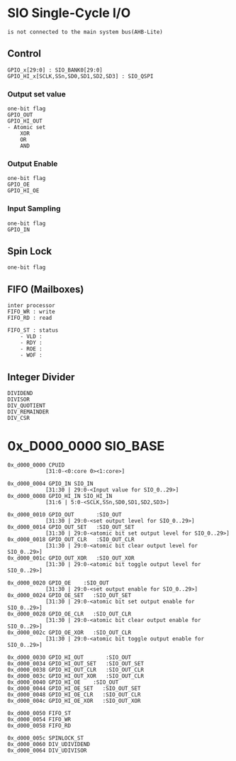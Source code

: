 # SIO Single-Cycle I/O
    is not connected to the main system bus(AHB-Lite)
## Control
    GPIO_x[29:0] : SIO_BANK0[29:0]
    GPIO_HI_x[SCLK,SSn,SD0,SD1,SD2,SD3] : SIO_QSPI

### Output set value 
    one-bit flag
    GPIO_OUT 
    GPIO_HI_OUT
    - Atomic set
        XOR
        OR 
        AND

### Output Enable
    one-bit flag
    GPIO_OE
    GPIO_HI_OE

### Input Sampling
    one-bit flag
    GPIO_IN

## Spin Lock
    one-bit flag

## FIFO (Mailboxes)
    inter processor
    FIFO_WR : write
    FIFO_RD : read

    FIFO_ST : status
        - VLD : 
        - RDY :
        - ROE :
        - WOF :


## Integer Divider
    DIVIDEND
    DIVISOR
    DIV_QUOTIENT
    DIV_REMAINDER
    DIV_CSR

# 0x_D000_0000 SIO_BASE
    0x_d000_0000 CPUID
                [31:0-<0:core 0><1:core>]

    0x_d000_0004 GPIO_IN SIO_IN
                [31:30 | 29:0-<Input value for SIO_0..29>]
    0x_d000_0008 GPIO_HI_IN SIO_HI_IN
                [31:6 | 5:0-<SCLK,SSn,SD0,SD1,SD2,SD3>]

    0x_d000_0010 GPIO_OUT       :SIO_OUT
                [31:30 | 29:0-<set output level for SIO_0..29>]
    0x_d000_0014 GPIO_OUT_SET   :SIO_OUT_SET
                [31:30 | 29:0-<atomic bit set output level for SIO_0..29>]
    0x_d000_0018 GPIO_OUT_CLR   :SIO_OUT_CLR
                [31:30 | 29:0-<atomic bit clear output level for SIO_0..29>]
    0x_d000_001c GPIO_OUT_XOR   :SIO_OUT_XOR
                [31:30 | 29:0-<atomic bit toggle output level for SIO_0..29>]

    0x_d000_0020 GPIO_OE    :SIO_OUT
                [31:30 | 29:0-<set output enable for SIO_0..29>]
    0x_d000_0024 GPIO_OE_SET   :SIO_OUT_SET
                [31:30 | 29:0-<atomic bit set output enable for SIO_0..29>]
    0x_d000_0028 GPIO_OE_CLR   :SIO_OUT_CLR
                [31:30 | 29:0-<atomic bit clear output enable for SIO_0..29>]
    0x_d000_002c GPIO_OE_XOR   :SIO_OUT_CLR
                [31:30 | 29:0-<atomic bit toggle output enable for SIO_0..29>]

    0x_d000_0030 GPIO_HI_OUT       :SIO_OUT
    0x_d000_0034 GPIO_HI_OUT_SET   :SIO_OUT_SET
    0x_d000_0038 GPIO_HI_OUT_CLR   :SIO_OUT_CLR
    0x_d000_003c GPIO_HI_OUT_XOR   :SIO_OUT_CLR
    0x_d000_0040 GPIO_HI_OE    :SIO_OUT
    0x_d000_0044 GPIO_HI_OE_SET   :SIO_OUT_SET
    0x_d000_0048 GPIO_HI_OE_CLR   :SIO_OUT_CLR
    0x_d000_004c GPIO_HI_OE_XOR   :SIO_OUT_XOR

    0x_d000_0050 FIFO_ST
    0x_d000_0054 FIFO_WR
    0x_d000_0058 FIFO_RD

    0x_d000_005c SPINLOCK_ST
    0x_d000_0060 DIV_UDIVIDEND
    0x_d000_0064 DIV_UDIVISOR



